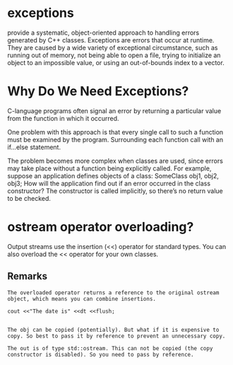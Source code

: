 # exceptions

provide a systematic, object-oriented approach to handling errors generated by C++ classes. 
Exceptions are errors that occur at runtime. 
They are caused by a wide variety of exceptional circumstance, such as running out of
memory, not being able to open a file, trying to initialize an object to an impossible value, or
using an out-of-bounds index to a vector.

# Why Do We Need Exceptions?
  
  C-language programs often signal an error by returning a particular
value from the function in which it occurred.

One problem with this approach is that every single call to such a function must be examined
by the program. Surrounding each function call with an if...else statement.

The problem becomes more complex when classes are used, since errors may take place without a function being explicitly called. For example, suppose an application defines objects of a
class:
SomeClass obj1, obj2, obj3;
How will the application find out if an error occurred in the class constructor? The constructor
is called implicitly, so there’s no return value to be checked.

# ostream operator overloading?

  Output streams use the insertion (<<) operator for standard types. You can also overload the << operator for your own classes.
  ## Remarks
    
    The overloaded operator returns a reference to the original ostream object, which means you can combine insertions.
    
    cout <<"The date is" <<dt <<flush;
    
    
    The obj can be copied (potentially). But what if it is expensive to copy. So best to pass it by reference to prevent an unnecessary copy.
    
    The out is of type std::ostream. This can not be copied (the copy constructor is disabled). So you need to pass by reference.
    
    


